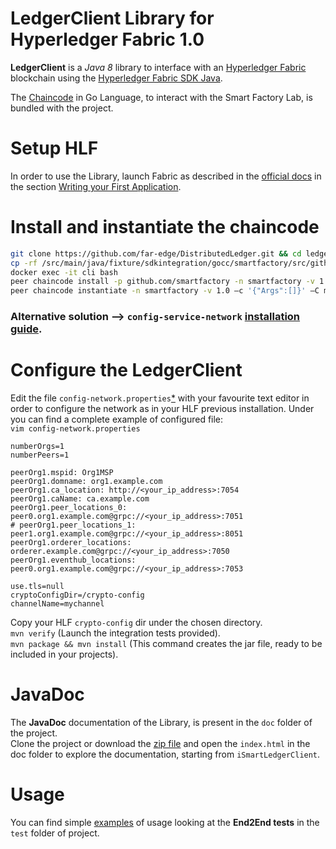 # LedgerClient Library for Hyperledger Fabric 1.0

**LedgerClient** is a *Java 8* library to interface with an [Hyperledger Fabric](https://hyperledger-fabric.readthedocs.io/en/latest/) blockchain using the [Hyperledger Fabric SDK Java](https://github.com/hyperledger/fabric-sdk-java).

The [Chaincode](https://github.com/far-edge/DistributedLedger/blob/develop/ledger-client/src/main/java/fixture/sdkintegration/gocc/smartfactory/src/github.com/smartfactory/smartfactory.go) in Go Language, to interact with the Smart Factory Lab, is bundled with the project.
# Setup HLF
In order to use the Library, launch Fabric as described in the [official docs](https://hyperledger-fabric.readthedocs.io/en/latest/) in the section [Writing your First Application](https://hyperledger-fabric.readthedocs.io/en/release/write_first_app.html).<br/>
# Install and instantiate the chaincode
```bash
git clone https://github.com/far-edge/DistributedLedger.git && cd ledger-client
cp -rf /src/main/java/fixture/sdkintegration/gocc/smartfactory/src/github.com/smartfactory/<YOUR_FABRIC_SAMPLES_DIR>/chaincode
docker exec -it cli bash
peer chaincode install -p github.com/smartfactory -n smartfactory -v 1.0
peer chaincode instantiate -n smartfactory -v 1.0 –c '{"Args":[]}' –C mychannel
```
### Alternative solution --> `config-service-network` [installation guide](https://github.com/far-edge/DistributedLedger/blob/develop/configuration-service-network/README.md).

# Configure the LedgerClient
Edit the file `config-network.properties`[*](https://github.com/far-edge/DistributedLedger/blob/develop/ledger-client/src/main/resources/config-network.properties) with your favourite text editor in order to configure the network as in your HLF previous installation. Under you can find a complete example of configured file: <br/>
`vim config-network.properties` 

	numberOrgs=1
	numberPeers=1

	peerOrg1.mspid: Org1MSP
	peerOrg1.domname: org1.example.com
	peerOrg1.ca_location: http://<your_ip_address>:7054
	peerOrg1.caName: ca.example.com
	peerOrg1.peer_locations_0: peer0.org1.example.com@grpc://<your_ip_address>:7051
	# peerOrg1.peer_locations_1: peer1.org1.example.com@grpc://<your_ip_address>:8051
	peerOrg1.orderer_locations: orderer.example.com@grpc://<your_ip_address>:7050
	peerOrg1.eventhub_locations: peer0.org1.example.com@grpc://<your_ip_address>:7053

	use.tls=null
	cryptoConfigDir=/crypto-config
	channelName=mychannel

Copy your HLF `crypto-config` dir under the chosen directory. <br/>
`mvn verify` (Launch the integration tests provided). <br/>
`mvn package && mvn install` (This command creates the jar file, ready to be included in your projects).

# JavaDoc
The **JavaDoc** documentation of the Library, is present in the `doc` folder of the project.<br/>
Clone the project or download the [zip file](https://github.com/far-edge/DistributedLedger/blob/develop/ledger-client/doc.zip) and open the `index.html` in the doc folder to explore the documentation, starting from `iSmartLedgerClient`.

# Usage
You can find simple [examples](https://github.com/far-edge/DistributedLedger/blob/develop/ledger-client/src/test/java/eu/faredge/smartledger/client/End2EndTestSmartLedgerClientDSM.java) of usage looking at the **End2End tests** in the `test` folder of project.
